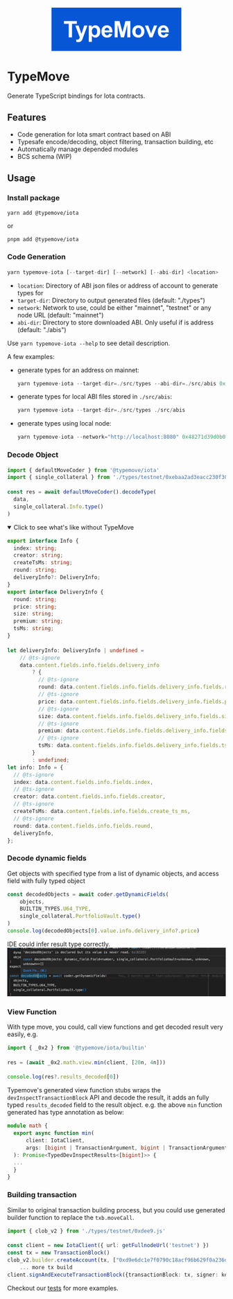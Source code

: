 <p align="center">
  <img src="../../images/logo.png" width="300" alt="TypeChain">
</p>

# TypeMove 
Generate TypeScript bindings for Iota contracts.
## Features
 - Code generation for Iota smart contract based on ABI
 - Typesafe encode/decoding, object filtering, transaction building, etc
 - Automatically manage depended modules
 - BCS schema (WIP) 
## Usage
### Install package
```shell
yarn add @typemove/iota
```
or 

```shell
pnpm add @typemove/iota
```

### Code Generation
```typescript
yarn typemove-iota [--target-dir] [--network] [--abi-dir] <location>
```
- `location`: Directory of ABI json files or address of account to generate types for
- `target-dir`: Directory to output generated files (default: "./types")
- `network`:  Network to use, could be either "mainnet", "testnet" or any node URL (default: "mainnet")
- `abi-dir`:  Directory to store downloaded ABI. Only useful if <location> is address (default: "./abis")

Use `yarn typemove-iota --help` to see detail description.

A few examples:
- generate types for an address on mainnet:
    ```typescript
    yarn typemove-iota --target-dir=./src/types --abi-dir=./src/abis 0x1e2b124f746a339b3cf99b9f969393a96594519aafb1d06517aacfeeae20e7a5 
    ```
- generate types for local ABI files stored in `./src/abis`:
    ```typescript
    yarn typemove-iota --target-dir=./src/types ./src/abis
    ```
- generate types using local node:
    ```typescript
    yarn typemove-iota --network="http://localhost:8080" 0x48271d39d0b05bd6efca2278f22277d6fcc375504f9839fd73f74ace240861af
  ```

### Decode Object
```typescript
import { defaultMoveCoder } from '@typemove/iota'
import { single_collateral } from './types/testnet/0xebaa2ad3eacc230f309cd933958cc52684df0a41ae7ac214d186b80f830867d2.js'

const res = await defaultMoveCoder().decodeType(
  data,
  single_collateral.Info.type()
)
```

<details open>
  <summary>Click to see what's like without TypeMove</summary>

```typescript
export interface Info {
  index: string;
  creator: string;
  createTsMs: string;
  round: string;
  deliveryInfo?: DeliveryInfo;
}
export interface DeliveryInfo {
  round: string;
  price: string;
  size: string;
  premium: string;
  tsMs: string;
}

let deliveryInfo: DeliveryInfo | undefined =
    // @ts-ignore
    data.content.fields.info.fields.delivery_info
        ? {
          // @ts-ignore
          round: data.content.fields.info.fields.delivery_info.fields.round,
          // @ts-ignore
          price: data.content.fields.info.fields.delivery_info.fields.price,
          // @ts-ignore
          size: data.content.fields.info.fields.delivery_info.fields.size,
          // @ts-ignore
          premium: data.content.fields.info.fields.delivery_info.fields.premium,
          // @ts-ignore
          tsMs: data.content.fields.info.fields.delivery_info.fields.ts_ms,
        }
        : undefined;
let info: Info = {
  // @ts-ignore
  index: data.content.fields.info.fields.index,
  // @ts-ignore
  creator: data.content.fields.info.fields.creator,
  // @ts-ignore
  createTsMs: data.content.fields.info.fields.create_ts_ms,
  // @ts-ignore
  round: data.content.fields.info.fields.round,
  deliveryInfo,
};

```
</details>


### Decode dynamic fields
Get objects with specified type from a list of dynamic objects, and access field with fully typed object
```typescript
const decodedObjects = await coder.getDynamicFields(
    objects,
    BUILTIN_TYPES.U64_TYPE,
    single_collateral.PortfolioVault.type()
)
console.log(decodedObjects[0].value.info.delivery_info?.price)
```
IDE could infer result type correctly.
![dynamic_fields.png](../../images/dynamic_fields.png)

### View Function
With type move, you could, call view functions and get decoded result very easily, e.g.
```typescript
import { _0x2 } from '@typemove/iota/builtin'

res = (await _0x2.math.view.min(client, [20n, 4n]))

console.log(res?.results_decoded[0])
```

Typemove's generated view function stubs wraps the `devInspectTransactionBlock` API and decode the result,
it adds an fully typed `results_decoded` field to the result object. e.g. the above `min` function generated has type annotation as below: 

```typescript
module math {
  export async function min(
      client: IotaClient,
      args: [bigint | TransactionArgument, bigint | TransactionArgument],
  ): Promise<TypedDevInspectResults<[bigint]>> {
  ...
  }
}
```

### Building transaction
Similar to original transaction building process, but you could use generated builder function to replace the 
`txb.moveCall`.

```typescript
import { clob_v2 } from './types/testnet/0xdee9.js'

const client = new IotaClient({ url: getFullnodeUrl('testnet') })
const tx = new TransactionBlock()
clob_v2.builder.createAccount(tx, ["0xd9e6dc1e7f0790c18acf96b629f0a236d56de2f96537d921197bcb0e071b12bd"])
    ... more tx build 
client.signAndExecuteTransactionBlock({transactionBlock: tx, signer: keypair})
```

Checkout our [tests](./src/tests/move-call.test.ts) for more examples.